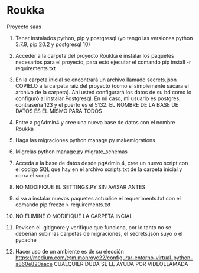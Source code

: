 # Roukka
Proyecto saas

1. Tener instalados python, pip y postgresql (yo tengo las versiones python 3.7.9, pip 20.2 y postgresql 10)
2. Acceder a la carpeta del proyecto Roukka e instalar los paquetes necesarios para el proyecto, para esto ejecutar el comando
    pip install -r requirements.txt
3. En la carpeta inicial se encontrará un archivo llamado secrets.json COPIELO a la carpeta raiz del proyecto (como si simplemente sacara el archivo de la carpeta). Ahi usted configurará los datos de su bd como lo configuró al instalar Postgresql.
En mi caso, mi usuario es postgres, contraseña 123 y el puerto es el 5132. EL NOMBRE DE LA BASE DE DATOS ES EL MISMO PARA TODOS
4. Entre a pgAdmin4 y cree una nueva base de datos con el nombre Roukka
5. Haga las migraciones 
python manage.py makemigrations

6. Migrelas
python manage.py migrate_schemas

7. Acceda a la base de datos desde pgAdmin 4, cree un nuevo script con el codigo SQL que hay en el archivo scripts.txt de la carpeta inicial y corra el script
8. NO MODIFIQUE EL SETTINGS.PY SIN AVISAR ANTES
9. si va a instalar nuevos paquetes actualice el requeriments.txt con el comando 
pip freeze > requirements.txt
10. NO ELIMINE O MODIFIQUE LA CARPETA INCIAL
11. Revisen el .gitignore y verifique que funciona, por lo tanto no se deberian subir las carpetas de migraciones, el secrets.json suyo o el pycache
12. Hacer uso de un ambiente es de su elección https://medium.com/@m.monroyc22/configurar-entorno-virtual-python-a860e820aace
CUALQUIER DUDA SE LE AYUDA POR VIDEOLLAMADA
